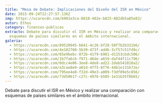 ```yaml
---
title: "Mesa de Debate: Implicaciones del Diseño del ISR en México"
date: 2015-09-24T22:27:57.136Z
img: https://ucarecdn.com/b981e3ca-8810-402e-b825-882db5a85e83/
autor: Ethos
category: finanzas-publicas
extracto: Debate para discutir el ISR en México y realizar una comparación con
  esquemas de países similares en el ámbito internacional.
galeria:
  - https://ucarecdn.com/89520945-b641-4c26-bf28-50f7b2b331b6/
  - https://ucarecdn.com/4e102760-5b39-473f-addb-3cf57c51fd9c/
  - https://ucarecdn.com/65e9bebc-872b-41f9-b981-d1153cbdc506/
  - https://ucarecdn.com/1b7fa6cb-f971-46de-a659-daf44f11c796/
  - https://ucarecdn.com/0dcc4e06-3ee8-4de8-ad22-2dab541818a2/
  - https://ucarecdn.com/a3cae8e9-a01d-4ff5-8f76-44b1e131672e/
  - https://ucarecdn.com/795ee4e8-f32d-49e3-a009-f3df89e5c856/
  - https://ucarecdn.com/73d58617-c27c-4976-b505-1e31b35f8b65/
---
```

Debate para discutir el ISR en México y realizar una comparación con esquemas de países similares en el ámbito internacional.